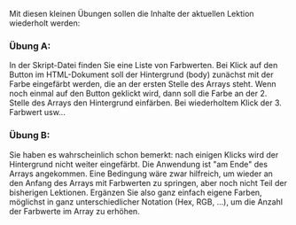 Mit diesen kleinen Übungen sollen die Inhalte der aktuellen Lektion wiederholt werden:

### Übung A:
In der Skript-Datei finden Sie eine Liste von Farbwerten. Bei Klick auf den Button im HTML-Dokument soll der Hintergrund (body) zunächst mit der Farbe eingefärbt werden, die an der ersten Stelle des Arrays steht. Wenn noch einmal auf den Button geklickt wird, dann soll die Farbe an der 2. Stelle des Arrays den Hintergrund einfärben. Bei wiederholtem Klick der 3. Farbwert usw...

### Übung B:

Sie haben es wahrscheinlich schon bemerkt: nach einigen Klicks wird der Hintergrund nicht weiter eingefärbt. Die Anwendung ist "am Ende" des Arrays angekommen. Eine Bedingung wäre zwar hilfreich, um wieder an den Anfang des Arrays mit Farbwerten zu springen, aber noch nicht Teil der bisherigen Lektionen. Ergänzen Sie also ganz einfach eigene Farben, möglichst in ganz unterschiedlicher Notation (Hex, RGB, ...), um die Anzahl der Farbwerte im Array zu erhöhen.